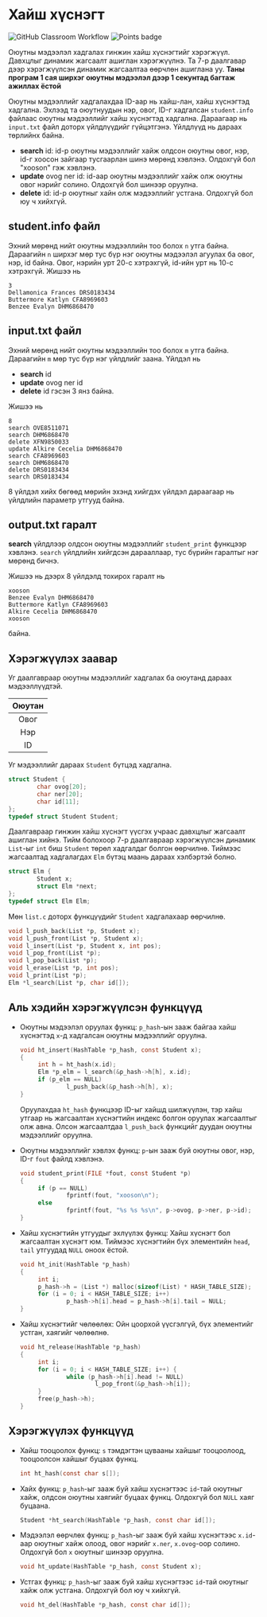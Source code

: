 # Хайш хүснэгт
![GitHub Classroom Workflow](../../workflows/GitHub%20Classroom%20Workflow/badge.svg?branch=main) ![Points badge](../../blob/badges/.github/badges/points.svg)

Оюутны мэдээлэл хадгалах гинжин хайш хүснэгтийг хэрэгжүүл. 
Давхцлыг динамик жагсаалт ашиглан хэрэгжүүлнэ. Та 7-р даалгавар дээр хэрэгжүүлсэн динамик жагсаалтаа өөрчлөн ашиглана уу. **Таны програм 1 сая ширхэг оюутны мэдээлэл дээр 1 секунтад багтаж ажиллах ёстой**


Оюутны мэдээллийг хадгалахдаа ID-аар нь хайш-лан, хайш хүснэгтэд хадгална. Эхлээд та оюутнуудын нэр, овог, ID-г хадгалсан `student.info` файлаас оюутны мэдээллийг хайш хүснэгтэд хадгална. Дараагаар нь `input.txt` файл доторх үйлдлүүдийг гүйцэтгэнэ. Үйлдлүүд нь дараах төрлийнх байна.

  * **search** id: id-р оюутны мэдээллийг хайж олдсон оюутны овог, нэр, id-г хоосон зайгаар тусгаарлан шинэ мөрөнд хэвлэнэ. Олдохгүй бол "xooson" гэж хэвлэнэ.
  * **update** ovog ner id: id-аар оюутны мэдээллийг хайж олж оюутны овог нэрийг солино. Олдохгүй бол шинээр оруулна.
  * **delete** id: id-р оюутныг хайн олж мэдээллийг устгана. Олдохгүй бол юу ч хийхгүй.

## student.info файл
Эхний мөрөнд нийт оюутны мэдээллийн тоо болох `n` утга байна. Дараагийн `n` ширхэг мөр тус бүр нэг оюутны мэдээлэл агуулах ба овог, нэр, id байна. Овог, нэрийн урт 20-с хэтрэхгүй, id-ийн урт нь 10-с хэтрэхгүй.
Жишээ нь 
```
3
Dellamonica Frances DRS0183434
Buttermore Katlyn CFA8969603
Benzee Evalyn DHM6868470
```

## input.txt файл

Эхний мөрөнд нийт оюутны мэдээллийн тоо болох `m` утга байна. Дараагийн `m` мөр тус бүр нэг үйлдлийг заана. Үйлдэл нь
 * **search** id
 * **update** ovog ner id
 * **delete** id
гэсэн 3 янз байна. 

Жишээ нь 
```
8
search OVE8511071
search DHM6868470
delete XFN9850033
update Alkire Cecelia DHM6868470
search CFA8969603
search DHM6868470
delete DRS0183434
search DRS0183434
```
8 үйлдэл хийх бөгөөд мөрийн эхэнд хийгдэх үйлдэл дараагаар нь үйлдлийн параметр утгууд байна.

## output.txt гаралт

**search** үйлдлээр олдсон оюутны мэдээллийг `student_print` функцээр хэвлэнэ. `search` үйлдлийн хийгдсэн дарааллаар, тус бүрийн гаралтыг нэг мөрөнд бичнэ. 

Жишээ нь дээрх 8 үйлдэлд тохирох гаралт нь
```
xooson
Benzee Evalyn DHM6868470
Buttermore Katlyn CFA8969603
Alkire Cecelia DHM6868470
xooson
```
байна.

## Хэрэгжүүлэх заавар

Уг даалгавраар оюутны мэдээллийг хадгалах ба оюутанд дараах мэдээллүүдтэй.

| Оюутан |
|:------:|
| Овог   |
| Нэр    |
| ID     |

Уг мэдээллийг дараах `Student` бүтцэд хадгална.
```C
struct Student {
        char ovog[20];
        char ner[20];
        char id[11];
};
typedef struct Student Student;
```

Даалгавраар гинжин хайш хүснэгт үүсгэх учраас давхцлыг жагсаалт ашиглан хийнэ. Тийм болохоор 7-р даалгавраар хэрэгжүүлсэн динамик `List`-ыг `int` биш `Student` төрөл хадгалдаг болгон өөрчилнө. Тиймээс жагсаалтад хадгалагдах `Elm` бүтэц маань дараах хэлбэртэй болно.
```C
struct Elm {
        Student x;
        struct Elm *next;
};
typedef struct Elm Elm;

```

Мөн `list.c` доторх функцүүдийг `Student` хадгалахаар өөрчилнө.
```C
void l_push_back(List *p, Student x);
void l_push_front(List *p, Student x);
void l_insert(List *p, Student x, int pos);
void l_pop_front(List *p);
void l_pop_back(List *p);
void l_erase(List *p, int pos);
void l_print(List *p);
Elm *l_search(List *p, char id[]);
```


## Аль хэдийн хэрэгжүүлсэн функцүүд

 * Оюутны мэдээлэл оруулах функц: `p_hash`-ын зааж байгаа хайш хүснэгтэд `x`-д хадгалсан оюутны мэдээллийг оруулна.
   ```C
   void ht_insert(HashTable *p_hash, const Student x);
   {
        int h = ht_hash(x.id);
        Elm *p_elm = l_search(&p_hash->h[h], x.id);
        if (p_elm == NULL)
                l_push_back(&p_hash->h[h], x);
   }
   ```
   Оруулахдаа `ht_hash` функцээр ID-ыг хайшд шилжүүлэн, тэр хайш утгаар нь жагсаалтан хүснэгтийн индекс болгон оруулах жагсаалтыг олж авна. Олсон жагсаалтдаа `l_push_back` функцийг дуудан оюутны мэдээллийг оруулна.
   
 * Оюутны мэдээллийг хэвлэх функц: `p`-ын зааж буй оюутны овог, нэр, ID-г `fout` файлд хэвлэнэ.
   ```C
   void student_print(FILE *fout, const Student *p)
   {
        if (p == NULL)
                fprintf(fout, "xooson\n");
        else
                fprintf(fout, "%s %s %s\n", p->ovog, p->ner, p->id);
   }
   ```
 * Хайш хүснэгтийн утгуудыг эхлүүлэх функц: Хайш хүснэгт бол жагсаалтан хүснэгт юм. Тиймээс хүснэгтийн бүх элементийн `head`, `tail` утгуудад `NULL` оноох ёстой.
   ```C
   void ht_init(HashTable *p_hash)
   {
        int i;
        p_hash->h = (List *) malloc(sizeof(List) * HASH_TABLE_SIZE);
        for (i = 0; i < HASH_TABLE_SIZE; i++)
                p_hash->h[i].head = p_hash->h[i].tail = NULL;
   }
   ```
 * Хайш хүснэгтийг чөлөөлөх: Ойн цоорхой үүсгэлгүй, бүх элементийг устган, хаягийг чөлөөлнө.
   ```C
   void ht_release(HashTable *p_hash)
   {
        int i;
        for (i = 0; i < HASH_TABLE_SIZE; i++) {
                while (p_hash->h[i].head != NULL)
                        l_pop_front(&p_hash->h[i]);
        }
        free(p_hash->h);
   }
   ```
 
## Хэрэгжүүлэх функцүүд

 * Хайш тооцоолох функц: `s` тэмдэгтэн цувааны хайшыг тооцоолоод, тооцоолсон хайшыг буцаах функц.
   ```C
   int ht_hash(const char s[]);
   ```
 * Хайх функц: `p_hash`-ыг зааж буй хайш хүснэгтээс `id`-тай оюутныг хайж, олдсон оюутны хаягийг буцаах функц. Олдохгүй бол `NULL` хаяг буцаана.
   ```C
   Student *ht_search(HashTable *p_hash, const char id[]);
   ```
 * Мэдээлэл өөрчлөх функц: `p_hash`-ыг зааж буй хайш хүснэгтээс `x.id`-аар оюутныг хайж олоод, овог нэрийг `x.ner`, `x.ovog`-оор солино. Олдохгүй бол `x` оюутныг шинээр оруулна.
   ```C
   void ht_update(HashTable *p_hash, const Student x);
   ```
 * Устгах функц: `p_hash`-ыг зааж буй хайш хүснэгтээс `id`-тай оюутныг хайж олж устгана. Олдохгүй бол юу ч хийхгүй.
   ```C
   void ht_del(HashTable *p_hash, const char id[]);
   ```
